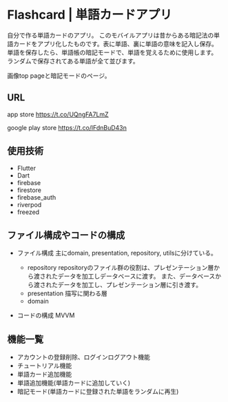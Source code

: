 # Flashcard | 単語カードアプリ
自分で作る単語カードのアプリ。
このモバイルアプリは昔からある暗記法の単語カードをアプリ化したものです。表に単語、裏に単語の意味を記入し保存。
単語を保存したら、単語帳の暗記モードで、単語を覚えるために使用します。
ランダムで保存されてある単語が全て並びます。

画像top pageと暗記モードのページ。

## URL

app store
https://t.co/UQngFA7LmZ

google play store
https://t.co/lFdnBuD43n

## 使用技術
- Flutter
- Dart
- firebase
- firestore
- firebase_auth
- riverpod
- freezed

## ファイル構成やコードの構成
- ファイル構成
  主にdomain, presentation, repository, utilsに分けている。
  - repository
    repositoryのファイル群の役割は、プレゼンテーション層から渡されたデータを加工しデータベースに渡す。
    また、データベースから渡されたデータを加工し、プレゼンテーション層に引き渡す。
  - presentation
    描写に関わる層
  - domain
    
    
- コードの構成
  MVVM

## 機能一覧
- アカウントの登録削除、ログインログアウト機能
- チュートリアル機能
- 単語カード追加機能
- 単語追加機能(単語カードに追加していく)
- 暗記モード(単語カードに登録された単語をランダムに再生)
  
